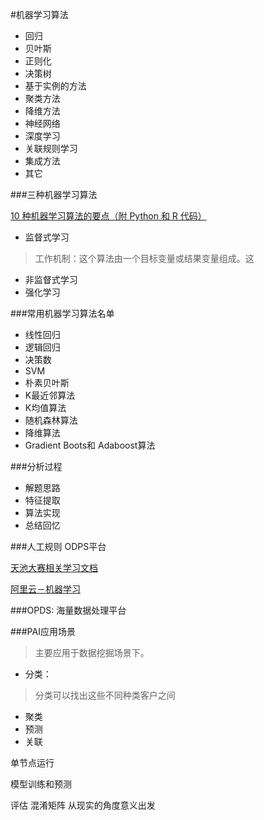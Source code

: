 #机器学习算法

- 回归
- 贝叶斯
- 正则化
- 决策树
- 基于实例的方法
- 聚类方法
- 降维方法
- 神经网络
- 深度学习
- 关联规则学习
- 集成方法
- 其它

###三种机器学习算法

[10 种机器学习算法的要点（附 Python 和 R 代码）](http://blog.jobbole.com/92021/)

- 监督式学习

> 工作机制：这个算法由一个目标变量或结果变量组成。这 

- 非监督式学习
- 强化学习

###常用机器学习算法名单

- 线性回归
- 逻辑回归
- 决策数
- SVM
- 朴素贝叶斯
- K最近邻算法
- K均值算法
- 随机森林算法
- 降维算法
- Gradient Boots和 Adaboost算法

###分析过程
- 解题思路
- 特征提取
- 算法实现
- 总结回忆


###人工规则 ODPS平台

[天池大赛相关学习文档](https://bbs.aliyun.com/read/259656.html?spm=5176.bbsr273638.0.0.kTGujm)

[阿里云－机器学习](https://help.aliyun.com/document_detail/30348.html?spm=5176.doc30352.6.270.XPnPOQ)

###OPDS: 海量数据处理平台

###PAI应用场景

> 主要应用于数据挖掘场景下。

- 分类：

> 分类可以找出这些不同种类客户之间 

- 聚类
- 预测
- 关联

单节点运行

模型训练和预测

评估 混淆矩阵  从现实的角度意义出发


